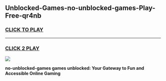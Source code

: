 
## Unblocked-Games-no-unblocked-games-Play-Free-qr4nb
<h3>
<a href="https://premium76.site?title=no-unblocked-games&ref=18A1">CLICK TO PLAY</a></h3>
<hr>

<h3>
<a href="https://premium76.site?title=no-unblocked-games&ref=18A1">CLICK 2 PLAY</a>
  
</h3>

<a href="https://premium76.site?title=no-unblocked-games&ref=18A1"><img src="https://clearcache.store/games.png"></a>


**no-unblocked-games games unblocked: Your Gateway to Fun and Accessible Online Gaming**
